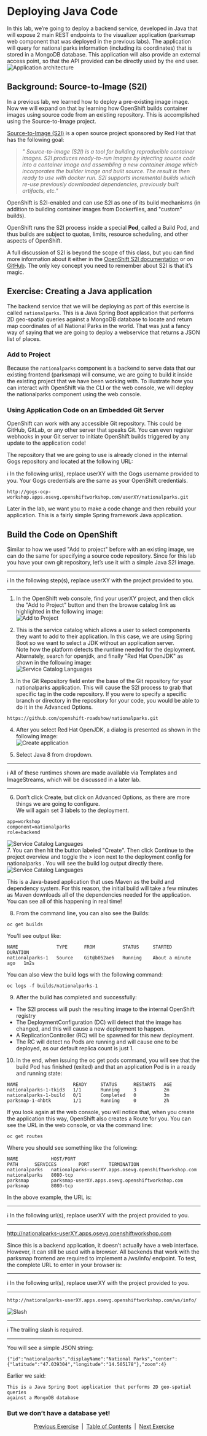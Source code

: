 # Deploying Java Code

In this lab, we’re going to deploy a backend service, developed in Java that will expose 2 main REST endpoints to the visualizer application (parksmap web component that was deployed in the previous labs). The application will query for national parks information (including its coordinates) that is stored in a MongoDB database. This application will also provide an external access point, so that the API provided can be directly used by the end user.
![Application architecture](https://github.com/bhandaru/nationalparks-labs/blob/master/images/java-code-architecture-nationalparks-1.png)

## Background: Source-to-Image (S2I)

In a previous lab, we learned how to deploy a pre-existing image image. Now we will expand on that by learning how OpenShift builds container images using source code from an existing repository. This is accomplished using the Source-to-Image project.

[Source-to-Image (S2I)](https://github.com/openshift/source-to-image) is a open source project sponsored by Red Hat that has the following goal:

>_*"
Source-to-image (S2I) is a tool for building reproducible container images. S2I
produces ready-to-run images by injecting source code into a container image and
assembling a new container image which incorporates the builder image and built
source. The result is then ready to use with docker run. S2I supports
incremental builds which re-use previously downloaded dependencies, previously
built artifacts, etc."*_

OpenShift is S2I-enabled and can use S2I as one of its build mechanisms (in addition to building container images from Dockerfiles, and "custom" builds).

OpenShift runs the S2I process inside a special **Pod**, called a Build Pod, and thus builds are subject to quotas, limits, resource scheduling, and other aspects of OpenShift.

A full discussion of S2I is beyond the scope of this class, but you can find more information about it either in the [OpenShift S2I documentation](https://docs.openshift.com/container-platform/4.4/builds/understanding-image-builds.html#build-strategy-s2i_understanding-image-builds) or on [GitHub](https://github.com/openshift/source-to-image). The only key concept you need to remember about S2I is that it’s magic.

## Exercise: Creating a Java application

The backend service that we will be deploying as part of this exercise is called ```nationalparks```. This is a Java Spring Boot application that performs 2D geo-spatial queries against a MongoDB database to locate and return map coordinates of all National Parks in the world. That was just a fancy way of saying that we are going to deploy a webservice that returns a JSON list of places.

### Add to Project

Because the ```nationalparks``` component is a backend to serve data that our existing frontend (parksmap) will consume, we are going to build it inside the existing project that we have been working with. To illustrate how you can interact with OpenShift via the CLI or the web console, we will deploy the nationalparks component using the web console.

### Using Application Code on an Embedded Git Server

OpenShift can work with any accessible Git repository. This could be GitHub, GitLab, or any other server that speaks Git. You can even register webhooks in your Git server to initiate OpenShift builds triggered by any update to the application code!

The repository that we are going to use is already cloned in the internal Gogs repository and located at the following URL:

:information_source: In the following url(s), replace userXY with the Gogs username provided to you. Your Gogs credentials are the same as your OpenShift credentials.

```
http://gogs-ocp-workshop.apps.osevg.openshiftworkshop.com/userXY/nationalparks.git
```

Later in the lab, we want you to make a code change and then rebuild your application. This is a fairly simple Spring framework Java application.

## Build the Code on OpenShift

Similar to how we used "Add to project" before with an existing image, we can do the same for specifying a source code repository. Since for this lab you have your own git repository, let’s use it with a simple Java S2I image.
___
:information_source: In the following step(s), replace userXY with the project provided to you.
___
1. In the OpenShift web console, find your userXY project, and then click the "Add to Project" button and then the browse catalog link as highlighted in the following image:  
![Add to Project](https://github.com/bhandaru/nationalparks-labs/blob/master/images/Dep1.png)  

2. This is the service catalog which allows a user to select components they want to add to their application. In this case, we are using Spring Boot so we want to select a JDK without an application server.  
Note how the platform detects the runtime needed for the deployment. Alternately, search for openjdk, and finally "Red Hat OpenJDK" as shown in the following image:  
![Service Catalog Languages](https://github.com/bhandaru/nationalparks-labs/blob/master/images/Dep3.png)  

3. In the Git Repository field enter the base of the Git repository for your nationalparks application. This will cause the S2I process to grab that specific tag in the code repository. If you were to specify a specific branch or directory in the repository for your code, you would be able to do it in the Advanced Options.
```
https://github.com/openshift-roadshow/nationalparks.git
```  

4. After you select Red Hat OpenJDK, a dialog is presented as shown in the following image:  
![Create application](https://github.com/bhandaru/nationalparks-labs/blob/master/images/Dep2.png)   

5. Select Java 8 from dropdown.  
___
:information_source: All of these runtimes shown are made available via Templates and ImageStreams, which will be discussed in a later lab.
___  
6. Don’t click Create, but click on Advanced Options, as there are more things we are going to configure.  
We will again set 3 labels to the deployment.  
```
app=workshop
component=nationalparks
role=backend
```  
![Service Catalog Languages](https://github.com/bhandaru/nationalparks-labs/blob/master/images/Dep3.png)  
7. You can then hit the button labeled "Create". Then click Continue to the project overview and toggle the > icon next to the deployment config for nationalparks . You will see the build log output directly there.  
![Service Catalog Languages](https://github.com/bhandaru/nationalparks-labs/blob/master/images/Dep4.png)  

This is a Java-based application that uses Maven as the build and dependency system. For this reason, the initial build will take a few minutes as Maven downloads all of the dependencies needed for the application. You can see all of this happening in real time!  

8. From the command line, you can also see the Builds:  
```
oc get builds
```  
You’ll see output like:  
```
NAME              TYPE      FROM          STATUS     STARTED              DURATION
nationalparks-1   Source    Git@b052ae6   Running    About a minute ago   1m2s
```  
You can also view the build logs with the following command:  
```
oc logs -f builds/nationalparks-1
```  
9. After the build has completed and successfully:  
* The S2I process will push the resulting image to the internal OpenShift registry
* The DeploymentConfiguration (DC) will detect that the image has changed, and this will cause a new deployment to happen.
* A ReplicationController (RC) will be spawned for this new deployment.
* The RC will detect no Pods are running and will cause one to be deployed, as our default replica count is just 1.

10. In the end, when issuing the oc get pods command, you will see that the build Pod has finished (exited) and that an application Pod is in a ready and running state:  
```
NAME                    READY     STATUS      RESTARTS   AGE
nationalparks-1-tkid3   1/1       Running     3          2m
nationalparks-1-build   0/1       Completed   0          3m
parksmap-1-4hbtk        1/1       Running     0          2h
```  
If you look again at the web console, you will notice that, when you create the application this way, OpenShift also creates a Route for you. You can see the URL in the web console, or via the command line:  
```
oc get routes
```  

Where you should see something like the following:

```
NAME            HOST/PORT                                                   PATH      SERVICES        PORT       TERMINATION
nationalparks   nationalparks-userXY.apps.osevg.openshiftworkshop.com             nationalparks   8080-tcp
parksmap        parksmap-userXY.apps.osevg.openshiftworkshop.com                  parksmap        8080-tcp
```

In the above example, the URL is:
___  
:information_source: In the following url(s), replace userXY with the project provided to you.  
___

http://nationalparks-userXY.apps.osevg.openshiftworkshop.com

Since this is a backend application, it doesn’t actually have a web interface. However, it can still be used with a browser. All backends that work with the parksmap frontend are required to implement a /ws/info/ endpoint. To test, the complete URL to enter in your browser is:
___  
:information_source: In the following url(s), replace userXY with the project provided to you.
___  
```
http://nationalparks-userXY.apps.osevg.openshiftworkshop.com/ws/info/
```
![Slash](https://github.com/bhandaru/nationalparks-labs/blob/master/images/slash.png)
___  
:information_source: The trailing slash is required.
___  
You will see a simple JSON string:

```
{"id":"nationalparks","displayName":"National Parks","center":{"latitude":"47.039304","longitude":"14.505178"},"zoom":4}
```

Earlier we said:

```
This is a Java Spring Boot application that performs 2D geo-spatial queries
against a MongoDB database
```

### But we don’t have a database yet!

<p align="center">
  <a href="/10%20-%20Remote%20Access%20to%20Application.MD">Previous Exercise</a> &nbsp;|
  &nbsp;<a href="/README.md">Table of Contents</a> &nbsp;|
  &nbsp;<a href="/12%20-%20Adding%20Database.MD">Next Exercise</a>
</p>
